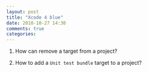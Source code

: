 ```yaml
---
layout: post
title: "Xcode 4 blue"
date: 2010-10-27 14:30
comments: true
categories: 
---
```


1) How can remove a target from a project?


2) How to add a ``Unit test bundle`` target to a project?

